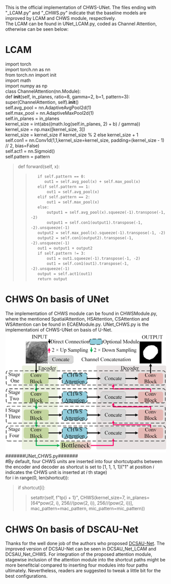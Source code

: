 This is the official implementation of CHWS-UNet. The files ending with "_LCAM.py" and "_CHWS.py" indicate that the baseline models are improved by LCAM and CHWS module, respectively.   
The LCAM can be found in UNet_LCAM.py, coded as Channel Attention, otherwise can be seen below:
# LCAM 
import torch  
import torch.nn as nn  
from torch.nn import init  
import math  
import numpy as np  
class ChannelAttention(nn.Module):  
    def __init__(self, in_planes, ratio=8, gamma=2, b=1, pattern=3):  
        super(ChannelAttention, self).__init__()  
        self.avg_pool = nn.AdaptiveAvgPool2d(1)  
        self.max_pool = nn.AdaptiveMaxPool2d(1)  
        self.in_planes = in_planes   
        kernel_size = int(abs((math.log(self.in_planes, 2) + b) / gamma))  
        kernel_size = np.max([kernel_size, 3])  
        kernel_size = kernel_size if kernel_size % 2 else kernel_size + 1  
        self.con1 = nn.Conv1d(1,1,kernel_size=kernel_size, padding=(kernel_size - 1) // 2, bias=False)  
        self.act1 = nn.Sigmoid()  
        self.pattern = pattern  

>    def forward(self, x):  
>>        if self.pattern == 0:  
>>           out1 = self.avg_pool(x) + self.max_pool(x)  
>>        elif self.pattern == 1:  
>>            out1 = self.avg_pool(x)  
>>        elif self.pattern == 2:  
>>            out1 = self.max_pool(x)  
>>        else:  
>>            output1 = self.avg_pool(x).squeeze(-1).transpose(-1, -2)  
>>            output1 = self.con1(output1).transpose(-1, -2).unsqueeze(-1)  
>>        output2 = self.max_pool(x).squeeze(-1).transpose(-1, -2)  
>>        output2 = self.con1(output2).transpose(-1, -2).unsqueeze(-1)  
>>        out1 = output1 + output2  
>>        if self.pattern != 3:  
>>            out1 = out1.squeeze(-1).transpose(-1, -2)  
>>            out1 = self.con1(out1).transpose(-1, -2).unsqueeze(-1)  
>>        output = self.act1(out1)  
>>        return output  

# CHWS On basis of UNet      
The implementation of CHWS module can be found in CHWSModule.py, where the mentioned SpatialAttention, HSAttention, CSAttention and WSAttention can be found in ECAEModule.py. UNet_CHWS.py is the  implementationi of CHWS-UNet on basis of U-Net.  
![CHWS-UNet](UNet_base.png)
#######UNet_CHWS.py#######  
#By default, four CHWS units are inserted into four shortcutpaths between the encoder and decoder as shortcut is set to [1, 1, 1, 1]("1" at position _i_ indicates the CHWS unit is inserted at _i_ th stage)  
for i in range(0, len(shortcut)):  
> if shortcut[i]:  
>> setattr(self, f"tp{i + 1}", CHWS(kernel_size=7, in_planes=[64*pow(2, i), 256//(pow(2, i)), 256//(pow(2, i))], mac_pattern=mac_pattern, mic_pattern=mic_pattern))  

# CHWS On basis of DSCAU-Net
Thanks for the well done job of the authors who proposed [DCSAU-Net](https://github.com/xq141839/DCSAU-Net). The improved version of DCSAU-Net can be seen in DCSAU_Net_LCAM and DCSAU_Net_CHWS. For integration of the proposed attention module, stagewise inclusion of the attention module into the shortcut paths might be more benefitcial compared to inserting four modules into four paths ultimately. Nevertheless, readers are suggested to tweak a little bit for the best configurations.
